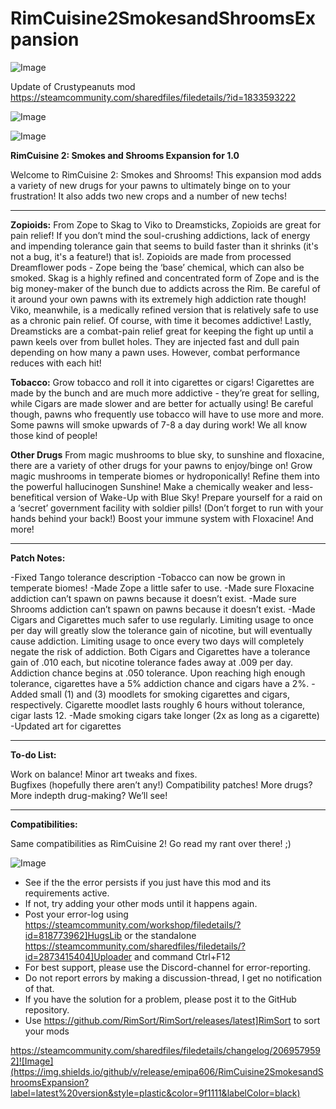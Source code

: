 # RimCuisine2SmokesandShroomsExpansion

![Image](https://i.imgur.com/buuPQel.png)

Update of Crustypeanuts mod
https://steamcommunity.com/sharedfiles/filedetails/?id=1833593222

![Image](https://i.imgur.com/pufA0kM.png)

	
![Image](https://i.imgur.com/Z4GOv8H.png)


**RimCuisine 2: Smokes and Shrooms Expansion for 1.0**

Welcome to RimCuisine 2: Smokes and Shrooms! This expansion mod adds a variety of new drugs for your pawns to ultimately binge on to your frustration! It also adds two new crops and a number of new techs!

------------------------------------------------------------

**Zopioids:** From Zope to Skag to Viko to Dreamsticks, Zopioids are great for pain relief! If you don’t mind the soul-crushing addictions, lack of energy and impending tolerance gain that seems to build faster than it shrinks (it&apos;s not a bug, it&apos;s a feature!) that is!.  Zopioids are made from processed Dreamflower pods - Zope being the ‘base’ chemical, which can also be smoked.  Skag is a highly refined and concentrated form of Zope and is the big money-maker of the bunch due to addicts across the Rim.  Be careful of it around your own pawns with its extremely high addiction rate though!  Viko, meanwhile, is a medically refined version that is relatively safe to use as a chronic pain relief.  Of course, with time it becomes addictive! Lastly, Dreamsticks are a combat-pain relief great for keeping the fight up until a pawn keels over from bullet holes.  They are injected fast and dull pain depending on how many a pawn uses.  However, combat performance reduces with each hit!

**Tobacco:** Grow tobacco and roll it into cigarettes or cigars! Cigarettes are made by the bunch and are much more addictive - they’re great for selling, while Cigars are made slower and are better for actually using! Be careful though, pawns who frequently use tobacco will have to use more and more.  Some pawns will smoke upwards of 7-8 a day during work! We all know those kind of people!

**Other Drugs** From magic mushrooms to blue sky, to sunshine and floxacine, there are a variety of other drugs for your pawns to enjoy/binge on! Grow magic mushrooms in temperate biomes or hydroponically! Refine them into the powerful hallucinogen Sunshine! Make a chemically weaker and less-benefitical version of Wake-Up with Blue Sky! Prepare yourself for a raid on a ‘secret’ government facility with soldier pills! (Don’t forget to run with your hands behind your back!)  Boost your immune system with Floxacine!  And more!

--------------------------------------------------

**Patch Notes:**

-Fixed Tango tolerance description
-Tobacco can now be grown in temperate biomes!
-Made Zope a little safer to use.
-Made sure Floxacine addiction can’t spawn on pawns because it doesn’t exist.
-Made sure Shrooms addiction can’t spawn on pawns because it doesn’t exist.
-Made Cigars and Cigarettes much safer to use regularly. Limiting usage to once per day will greatly slow the tolerance gain of nicotine, but will eventually cause addiction.  Limiting usage to once every two days will completely negate the risk of addiction.  Both Cigars and Cigarettes have a tolerance gain of .010 each, but nicotine tolerance fades away at .009 per day.  Addiction chance begins at .050 tolerance.  Upon reaching high enough tolerance, cigarettes have a 5% addiction chance and cigars have a 2%.
-Added small (1) and (3) moodlets for smoking cigarettes and cigars, respectively.  Cigarette moodlet lasts roughly 6 hours without tolerance, cigar lasts 12.
-Made smoking cigars take longer (2x as long as a cigarette)
-Updated art for cigarettes


--------------------------------------------------

**To-do List:**

Work on balance!
Minor art tweaks and fixes.  
Bugfixes (hopefully there aren’t any!)
Compatibility patches!
More drugs? More indepth drug-making? We’ll see!

--------------------------------------------------

**Compatibilities:**

Same compatibilities as RimCuisine 2! Go read my rant over there! ;)
	
![Image](https://i.imgur.com/PwoNOj4.png)



-  See if the the error persists if you just have this mod and its requirements active.
-  If not, try adding your other mods until it happens again.
-  Post your error-log using https://steamcommunity.com/workshop/filedetails/?id=818773962]HugsLib or the standalone https://steamcommunity.com/sharedfiles/filedetails/?id=2873415404]Uploader and command Ctrl+F12
-  For best support, please use the Discord-channel for error-reporting.
-  Do not report errors by making a discussion-thread, I get no notification of that.
-  If you have the solution for a problem, please post it to the GitHub repository.
-  Use https://github.com/RimSort/RimSort/releases/latest]RimSort to sort your mods



https://steamcommunity.com/sharedfiles/filedetails/changelog/2069579592]![Image](https://img.shields.io/github/v/release/emipa606/RimCuisine2SmokesandShroomsExpansion?label=latest%20version&style=plastic&color=9f1111&labelColor=black)


